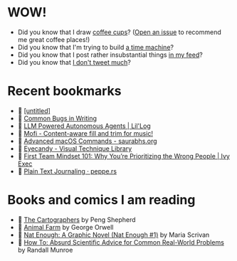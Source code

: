 # WOW!

- Did you know that I draw [coffee cups](https://papercups.mamuso.net/)? ([Open an issue](https://github.com/mamuso/papercups/issues) to recommend me great coffee places!)
- Did you know that I'm trying to build [a time machine](https://github.com/mamuso/fluxcapacitor)?
- Did you know that I post rather insubstantial things [in my feed](https://feed.mamuso.net/)?
- Did you know that [I don't tweet much](https://twitter.com/mamuso)?

# Recent bookmarks

- 👀 [[untitled]](https://untitled.stream/)
- 👀 [Common Bugs in Writing](https://www.cs.columbia.edu/~hgs/etc/writing-bugs.html)
- 👀 [LLM Powered Autonomous Agents | Lil'Log](https://lilianweng.github.io/posts/2023-06-23-agent/)
- 👀 [Mofi - Content-aware fill and trim for music!](https://mofi.loud.red/)
- 👀 [Advanced macOS Commands - saurabhs.org](https://saurabhs.org/advanced-macos-commands)
- 👀 [Eyecandy - Visual Technique Library](https://eycndy.co/)
- 👀 [First Team Mindset 101: Why You&#8217;re Prioritizing the Wrong People | Ivy Exec](https://ivyexec.com/career-advice/2021/first-team-mindset-101-why-youre-prioritizing-the-wrong-people/)
- 👀 [Plain Text Journaling · peppe.rs](https://peppe.rs/posts/plain_text_journaling/)


# Books and comics I am reading

- 📘 [The Cartographers](https://www.goodreads.com/book/show/56224531) by Peng Shepherd
- 📘 [Animal Farm](https://www.goodreads.com/book/show/8349198) by George Orwell
- 📘 [Nat Enough: A Graphic Novel (Nat Enough #1)](https://www.goodreads.com/book/show/45714795) by Maria Scrivan
- 📘 [How To: Absurd Scientific Advice for Common Real-World Problems](https://www.goodreads.com/book/show/43851501) by Randall Munroe


